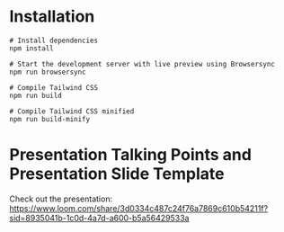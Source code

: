 # Installation

```
# Install dependencies
npm install

# Start the development server with live preview using Browsersync
npm run browsersync

# Compile Tailwind CSS
npm run build

# Compile Tailwind CSS minified
npm run build-minify

```

# Presentation Talking Points and Presentation Slide Template
Check out the presentation: 
https://www.loom.com/share/3d0334c487c24f76a7869c610b54211f?sid=8935041b-1c0d-4a7d-a600-b5a56429533a

